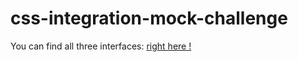 # css-integration-mock-challenge
You can find all three interfaces: [right here !](https://nicolsaha.github.io/css-integration-mock-challenge/)
